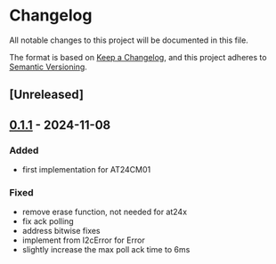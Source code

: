 # Changelog

All notable changes to this project will be documented in this file.

The format is based on [Keep a Changelog](https://keepachangelog.com/en/1.0.0/),
and this project adheres to [Semantic Versioning](https://semver.org/spec/v2.0.0.html).

## [Unreleased]

## [0.1.1](https://github.com/AtoVproject/at24cx/compare/v0.1.0...v0.1.1) - 2024-11-08

### Added

- first implementation for AT24CM01

### Fixed

- remove erase function, not needed for at24x
- fix ack polling
- address bitwise fixes
- implement from I2cError for Error
- slightly increase the max poll ack time to 6ms
